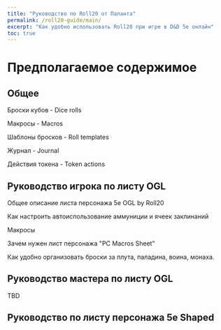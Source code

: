 ```yaml
---
title: "Руководство по Roll20 от Паланта"
permalink: /roll20-guide/main/
excerpt: "Как удобно использовать Roll20 при игре в D&D 5e онлайн"
toc: true
---
```


# Предполагаемое содержимое

## Общее

Броски кубов - Dice rolls

Макросы - Macros

Шаблоны бросков - Roll templates

Журнал - Journal

Действия токена - Token actions

## Руководство игрока по листу OGL

Общее описание листа персонажа 5e OGL by Roll20

Как настроить автоиспользование аммуниции и ячеек заклинаний

Макросы

Зачем нужен лист персонажа "PC Macros Sheet"

Как удобно организовать броски за плута, паладина, воина, монаха.


## Руководство мастера по листу OGL

TBD

## Руководство по листу персонажа 5e Shaped
